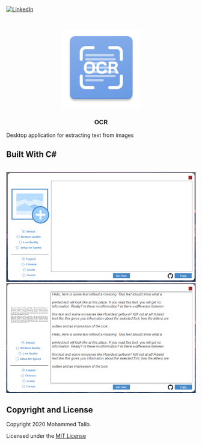 [![LinkedIn][linkedin-shield]][linkedin-url]



<!-- PROJECT LOGO -->

<br />
<p align="center">
  <a href="https://github.com/it2121/OCR/">
    <img src="icon.png" alt="Logo" width="210" height="210">
  </a>

  <h3 align="center">OCR</h3>
Desktop application for extracting text from images
  
## Built With C# 




</br>
 <img src="p1.png"></img>
 </br>
  <img src="p2.png"></img>
 </br>


[linkedin-shield]: https://img.shields.io/badge/-LinkedIn-black.svg?style=flat-square&logo=linkedin&colorB=555
[linkedin-url]: https://www.linkedin.com/in/it2121/

## Copyright and License

Copyright 2020 Mohammed Talib.

Licensed under the [MIT License](https://github.com/it2121/OCR/edit/master/LICENSE.txt)
